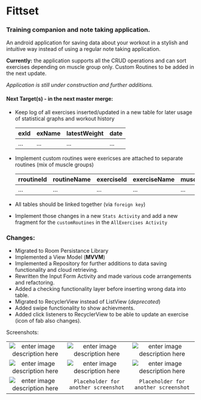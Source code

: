 # Fittset
### Training companion and note taking application.
An android application for saving data about your workout in a stylish and intuitive way instead of using a regular note taking application.

**Currently:** the application supports all the CRUD operations and can sort exercises depending on muscle group only. Custom Routines to be added in the next update.

*Application is still under construction and further additions.*

#### Next Target(s) - in the next master merge:

 - Keep log of all exercises inserted/updated in a new table for later usage of statistical graphs and workout history
  
	|exId|exName|latestWeight|date|
	|--|--|--|--|
	|...|...  |...  |...	|

 - Implement custom routines were exericses are attached to separate routines (mix of muscle groups)

	|rroutineId|routineName|exerciseId|exerciseName|muscleGroup|
	|--|--|--|--|--|
	|...|...  |...  |...	|...|
- All tables should be linked together (via `foreign key`)
- Implement those changes in a new `Stats Activity` and add a new fragment for the `customRoutines` in the `AllExercises Activity`

### Changes:
 - Migrated to Room Persistance Library
 - Implemented a View Model (**MVVM**)
 - Implemented a Repository for further additions to data saving functionality and cloud retrieving.
 - Rewritten the Input Form Activity and made various code arrangements and refactoring.
 - Added a checking functionality layer before inserting wrong data into table.
 - Migrated to RecyclerView instead of ListView (*deprecated*)
 - Added swipe functionality to show achievments.
 - Added click listeners to RecyclerView to be able to update an exercise (icon of fab also changes).

Screenshots:


|| | |
|:-------------------------:|:-------------------------:|:-------------------------:|
|![enter image description here](https://i.imgur.com/k9yCUS7.png) | ![enter image description here](https://i.imgur.com/zkTERtz.png)| ![enter image description here](https://i.imgur.com/rMIciO4.png)|:-------------------------:|:-------------------------:|:-------------------------:|
|![enter image description here](https://i.imgur.com/CsAaiyF.png)|![enter image description here](https://i.imgur.com/8hm2Bjb.png)|![enter image description here](https://i.imgur.com/housWPi.png)
|![enter image description here](https://i.imgur.com/iX55Tsc.png)|`Placeholder for another screenshot`|`Placeholder for another screenshot`